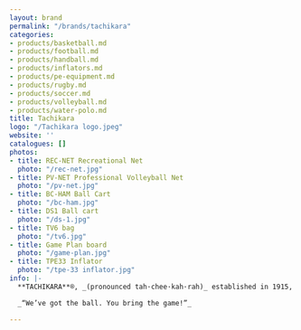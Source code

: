 ```yaml
---
layout: brand
permalink: "/brands/tachikara"
categories:
- products/basketball.md
- products/football.md
- products/handball.md
- products/inflators.md
- products/pe-equipment.md
- products/rugby.md
- products/soccer.md
- products/volleyball.md
- products/water-polo.md
title: Tachikara
logo: "/Tachikara logo.jpeg"
website: ''
catalogues: []
photos:
- title: REC-NET Recreational Net
  photo: "/rec-net.jpg"
- title: PV-NET Professional Volleyball Net
  photo: "/pv-net.jpg"
- title: BC-HAM Ball Cart
  photo: "/bc-ham.jpg"
- title: DS1 Ball cart
  photo: "/ds-1.jpg"
- title: TV6 bag
  photo: "/tv6.jpg"
- title: Game Plan board
  photo: "/game-plan.jpg"
- title: TPE33 Inflator
  photo: "/tpe-33 inflator.jpg"
info: |-
  **TACHIKARA**®, _(pronounced tah·chee·kah·rah)_ established in 1915, is a world renown innovator and leader in advanced methods for manufacturing and materials. The brand name is derived from a mythological character in Japanese folklore, Tachikara-Ono-Mikoto, a "god of power."

  _“We’ve got the ball. You bring the game!”_

---
```

